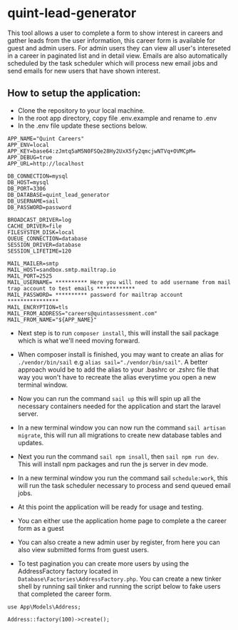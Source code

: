 # quint-lead-generator
 
This tool allows a user to complete a form to show interest in careers and gather leads from the user information, this career form is available for guest and admin users. For admin users they can view all user's intereseted in a career in paginated list and in detail view. Emails are also automatically scheduled by the task scheduler which will process new email jobs and send emails for new users that have shown interest.

## How to setup the application:
- Clone the repository to your local machine.
- In the root app directory, copy file .env.example and rename to .env
- In the .env file update these sections below.
```
APP_NAME="Quint Careers"
APP_ENV=local
APP_KEY=base64:zJmtq5aM5N0FSQe28Hy2UxX5fy2qmcjwNTVq+OVMCpM=
APP_DEBUG=true
APP_URL=http://localhost

DB_CONNECTION=mysql
DB_HOST=mysql
DB_PORT=3306
DB_DATABASE=quint_lead_generator
DB_USERNAME=sail
DB_PASSWORD=password

BROADCAST_DRIVER=log
CACHE_DRIVER=file
FILESYSTEM_DISK=local
QUEUE_CONNECTION=database
SESSION_DRIVER=database
SESSION_LIFETIME=120

MAIL_MAILER=smtp
MAIL_HOST=sandbox.smtp.mailtrap.io
MAIL_PORT=2525
MAIL_USERNAME= ********** Here you will need to add username from mail trap account to test emails ************
MAIL_PASSWORD= ********** password for mailtrap account ****************
MAIL_ENCRYPTION=tls
MAIL_FROM_ADDRESS="careers@quintassessment.com"
MAIL_FROM_NAME="${APP_NAME}"
```

- Next step is to run `composer install`, this will install the sail package which is what we'll need moving forward.
- When composer install is finished, you may want to create an alias for `./vendor/bin/sail` e.g `alias sail="./vendor/bin/sail"`. A better approach would be to add the alias to your .bashrc or .zshrc file that way you won't have to recreate the alias everytime you open a new terminal window.

- Now you can run the command `sail up` this will spin up all the necessary containers needed for the application and start the laravel server.
- In a new terminal window you can now run the command `sail artisan migrate`, this will run all migrations to create new database tables and updates.
- Next you run the command `sail npm insall`, then `sail npm run dev`. This will install npm packages and run the js server in dev mode.
- In a new terminal window you run the command sail `schedule:work`, this will run the task scheduler necessary to process and send queued email jobs.
- At this point the application will be ready for usage and testing.
- You can either use the application home page to complete a the career form as a guest
- You can also create a new admin user by register, from here you can also view submitted forms from guest users.

- To test pagination you can create more users by using the AddressFactory factory located in `Database\Factories\AddressFactory.php`. You can create a new tinker shell by running sail tinker and running the script below to fake users that completed the career form.

```
use App\Models\Address;

Address::factory(100)->create();
```
